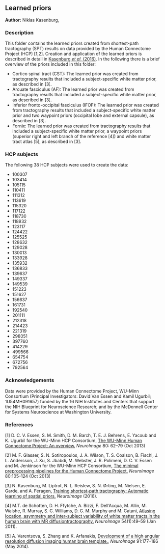 ## Learned priors

**Author:** Niklas Kasenburg,

### Description

This folder contains the learned priors created from shortest-path tractography (SPT) results on data provided by the Human Connectome Project (HCP) [1,2]. Creation and application of the learned priors is described in detail in [Kasenburg *et al.* (2016)](http://dx.doi.org/10.1016/j.neuroimage.2016.01.031). In the following there is a brief overview of the priors included in this folder:
- Cortico spinal tract (CST): The learned prior was created from tractography results that included a subject-specific white matter prior, as described in [3].
- Arcuate fasciculus (AF): The learned prior was created from tractography results that included a subject-specific white matter prior, as described in [3].
- Inferior fronto-occipital fasciculus (IFOF): The learned prior was created from tractography results that included a subject-specific white matter prior and two waypoint priors (occipital lobe and external capsule), as described in [3].
- Fornix: The learned prior was created from tractography results that included a subject-specific white matter prior, a waypoint priors (superior right and left branch of the reference [4]) and white matter tract atlas [5], as described in [3].
  
### HCP subjects

The following 38 HCP subjects were used to create the data: 
- 100307
- 103414
- 105115
- 110411
- 111312
- 113619
- 115320
- 117122
- 118730
- 118932
- 123117
- 124422
- 125525
- 128632
- 129028
- 130013
- 133928
- 135932
- 136833
- 139637
- 149337
- 149539
- 151223
- 151627
- 156637
- 161731
- 192540
- 201111
- 212318
- 214423
- 221319
- 298051
- 397760
- 414229
- 499566
- 654754
- 672756
- 792564

### Acknowledgements

Data were provided by the Human Connectome Project, WU-Minn Consortium (Principal Investigators: David Van Essen and Kamil Ugurbil; 1U54MH091657) funded by the 16 NIH Institutes and Centers that support the NIH Blueprint for Neuroscience Research; and by the McDonnell Center for Systems Neuroscience at Washington University.

### References

[1] D. C. V. Essen, S. M. Smith, D. M. Barch, T. E. J. Behrens, E. Yacoub and K. Ugurbil for the WU-Minn HCP Consortium, [The WU-Minn Human Connectome Project: An overview.](http://dx.doi.org/10.1016/j.neuroimage.2013.05.041) *NeuroImage* 80: 62–79 (Oct 2013)

[2] M. F. Glasser, S. N. Sotiropoulos, J. A. Wilson, T. S. Coalson, B. Fischl, J. L. Andersson, J. Xu, S. Jbabdi, M. Webster, J. R. Polimeni, D. C. V. Essen and M. Jenkinson for the WU-Minn HCP Consortium, [The minimal preprocessing pipelines for the Human
Connectome Project.](http://dx.doi.org/10.1016/j.neuroimage.2013.04.127) *NeuroImage* 80:105–124 (Oct 2013)

[3] N. Kasenburg, M. Liptrot, N. L. Reislew, S. N. Ørting, M. Nielsen, E. Garde, and A. Feragen, [Training shortest-path tractography: Automatic learning of spatial priors.](http://dx.doi.org/10.1016/j.neuroimage.2016.01.031) *NeuroImage* (2016).

[4] M.T. de Schotten, D. H. Ffytche, A. Bizzi, F. Dell’Acqua, M. Allin, M. Walshe, R. Murray, S. C. Williams, D. G. M. Murphy and M. Catani, [Atlasing location, asymmetry and inter-subject variability of white matter tracts in the human brain with MR diffusiontractography.](http://dx.doi.org/10.1016/j.neuroimage.2010.07.055) *NeuroImage* 54(1):49–59 (Jan 2011).

[5] A. Varentsova, S. Zhang and K. Arfanakis, [Development of a high angular resolution diffusion imaging human brain template.](http://dx.doi.org/10.1016/j.neuroimage.2014.01.009), *NeuroImage* 91:177–186 (May 2014).

